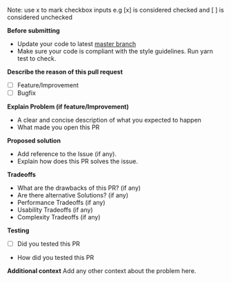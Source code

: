 Note: use x to mark checkbox inputs e.g [x] is considered checked and [ ] is considered unchecked

**Before submitting**

- Update your code to latest [master branch](https://github.com/BoundaryStudio/Fluid/tree/master)
- Make sure your code is compliant with the style guidelines. Run yarn test to check.

**Describe the reason of this pull request**

- [ ] Feature/Improvement
- [ ] Bugfix

**Explain Problem (if feature/Improvement)**

- A clear and concise description of what you expected to happen
- What made you open this PR

**Proposed solution**

- Add reference to the Issue (if any).
- Explain how does this PR solves the issue.

**Tradeoffs**

- What are the drawbacks of this PR? (if any)
- Are there alternative Solutions? (if any)
- Performance Tradeoffs (if any)
- Usability Tradeoffs (if any)
- Complexity Tradeoffs (if any)

**Testing**

- [ ] Did you tested this PR
- How did you tested this PR

**Additional context**
Add any other context about the problem here.
